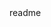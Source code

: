 <snippet>
  <content><![CDATA[
# ${1: PICAR: An Efficient Extendable Approach for Fitting Hierarchical Spatial Models}
Code accompanying the manuscript: 
Lee, B. S., & Haran, M. (2019). PICAR: An Efficient Extendable Approach for Fitting Hierarchical Spatial Models.
## Installation
TODO: Describe the installation process
## Usage
TODO: Write usage instructions
## Contributing
1. Fork it!
2. Create your feature branch: `git checkout -b my-new-feature`
3. Commit your changes: `git commit -am 'Add some feature'`
4. Push to the branch: `git push origin my-new-feature`
5. Submit a pull request :D
## History
TODO: Write history
## Credits
TODO: Write credits
## License
TODO: Write license
]]></content>
  <tabTrigger>readme</tabTrigger>
</snippet>
